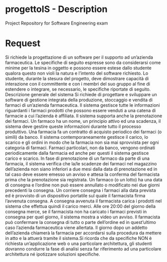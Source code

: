 # progettoIS - Description
Project Repository for Software Engineering exam
# Request
Si richiede la progettazione di un software per il supporto ad un’azienda farmaceutica. Le specifiche
di seguito espresse sono da considerarsi come minime per la tesina in oggetto e possono essere
estese dallo studente qualora questo non violi la natura e l’intento del software richiesto. Lo
studente, durante la stesura del progetto, deve dimostrare capacità di interazione con il
committente e con i membri del suo gruppo al fine di estendere o integrare, se necessario, le
specifiche riportate di seguito.
Descrizione generale del sistema
Si richiede di progettare e sviluppare un software di gestione integrata della produzione,
stoccaggio e vendita di farmaci di un’azienda farmaceutica.
Il sistema gestisce tutte le informazioni riguardanti i farmaci prodotti che possono essere venduti a
una catena di farmacie a cui l’azienda è affiliata. Il sistema supporta anche la prenotazione dei
farmaci.
Un farmaco ha un nome, un principio attivo ed una scadenza, il sistema deve gestire queste
informazioni durante tutto il processo produttivo.
Una farmacia fa un contratto di acquisto periodico dei farmaci (o simili) da banco. Il sistema
contemporaneamente gestisce il carico, lo scarico e gli ordini in modo che la farmacia non sia mai
sprovvista per ogni categoria di farmaci.
Farmaci particolari, non da banco, vengono ordinati periodicamente dalla farmacia ed anche per
questi il sistema gestisce carico e scarico.
In fase di prenotazione di un farmaco da parte di una farmacia, il sistema verifica che la/le scadenze
dei farmaci nel magazzino dell’azienda non siano inferiori a due mesi dalla data di prenotazione ed
in tal caso deve essere emesso un avviso e attesa la conferma del farmacista prima che la
prenotazione sia registrata.
Un farmaco (o un lotto) ha una data di consegna e l’ordine non può essere annullato o modificato
nei due giorni precedenti la consegna. Un corriere consegna i farmaci alla data prevista ed è
provvisto di un dispositivo portatile sul quale il farmacista firma l’avvenuta consegna. A consegna
avvenuta il farmacista carica i prodotti nel sistema che effettua quindi il carico merci.
Alle ore 20:00 del giorno della consegna merce, se il farmacista non ha caricato i farmaci previsti in
consegna per quel giorno, il sistema mostra a video un avviso. Il farmacista può confermare la
consegna di tutto o parte dell’ordine ed in quest’ultimo caso l’azienda farmaceutica viene allertata.
Il giorno dopo un addetto dell’azienda chiamerà la farmacia per accordarsi sulla procedura da
mettere in atto e la attuerà tramite il sistema.Si ricorda che da specifiche NON è richiesta un’applicazione web o una particolare architettura, gli
studenti dovranno condurre la fase di analisi senza far riferimento ad una particolare architettura né
ipotizzare soluzioni specifiche.
